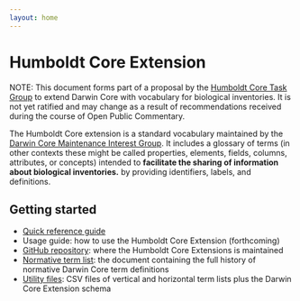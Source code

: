 ```yaml
---
layout: home
---
```


# Humboldt Core Extension

NOTE: This document forms part of a proposal by the [Humboldt Core Task Group](https://www.tdwg.org/community/osr/humboldt-core/) to extend Darwin Core with vocabulary for biological inventories. It is not yet ratified and may change as a result of recommendations received during the course of Open Public Commentary.

The Humboldt Core extension is a standard vocabulary maintained by the [Darwin Core Maintenance Interest Group](https://www.tdwg.org/standards/dwc/#maintenance%20group). It includes a glossary of terms (in other contexts these might be called properties, elements, fields, columns, attributes, or concepts) intended to **facilitate the sharing of information about biological inventories.** by providing identifiers, labels, and definitions.

## Getting started

* [Quick reference guide](terms/)
* Usage guide: how to use the Humboldt Core Extension (forthcoming)
* [GitHub repository](https://github.com/tdwg/hc): where the Humboldt Core Extensions is maintained
* [Normative term list](list/): the document containing the full history of normative Darwin Core term definitions
* [Utility files](https://github.com/tdwg/hc/tree/master/dist): CSV files of vertical and horizontal term lists plus the Darwin Core Extension schema